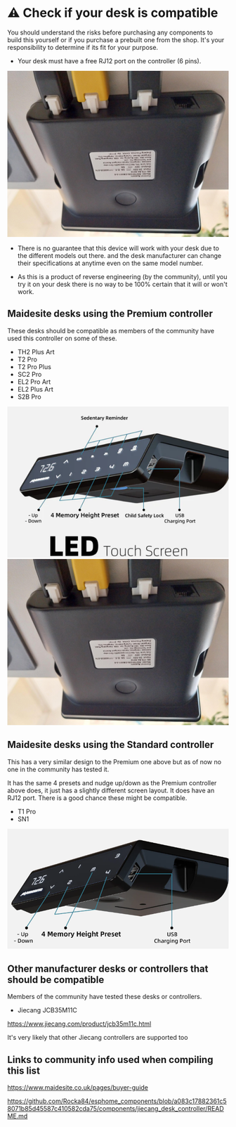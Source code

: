 # ⚠️ Check if your desk is compatible
You should understand the risks before purchasing any components to build this yourself or if you purchase a prebuilt one from the shop. It's your responsibility to determine if its fit for your purpose. 

- Your desk must have a free RJ12 port on the controller (6 pins).

![](images/MaidsiteDeskControlBox-Back.jpg)

- There is no guarantee that this device will work with your desk due to the different models out there. and the desk manufacturer can change their specifications at anytime even on the same model number.

- As this is a product of reverse engineering (by the community), until you try it on your desk there is no way to be 100% certain that it will or won't work.


## Maidesite desks using the Premium controller 
These desks should be compatible as members of the community have used this controller on some of these.

- TH2 Plus Art
- T2 Pro
- T2 Pro Plus
- SC2 Pro
- EL2 Pro Art
- EL2 Plus Art
- S2B Pro

![](images/MaidesiteDeskControlBox-Premium.png)
![](images/MaidsiteDeskControlBox-Back.jpg)


## Maidesite desks using the Standard controller
This has a very similar design to the Premium one above but as of now no one in the community has tested it. 

It has the same 4 presets and nudge up/down as the Premium controller above does, it just has a slightly different screen layout. It does have an RJ12 port. There is a good chance these might be compatible.

- T1 Pro
- SN1

![](images/MaidesiteDeskControlBox-standard.png)


## Other manufacturer desks or controllers that should be compatible
Members of the community have tested these desks or controllers.

- Jiecang JCB35M11C

https://www.jiecang.com/product/jcb35m11c.html

It's very likely that other Jiecang controllers are supported too


## Links to community info used when compiling this list
https://www.maidesite.co.uk/pages/buyer-guide

https://github.com/Rocka84/esphome_components/blob/a083c17882361c58071b85d45587c410582cda75/components/jiecang_desk_controller/README.md

